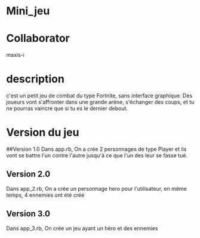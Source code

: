# Mini_jeu

# Collaborator
maxis-i

# description
c'est un petit jeu de combat du type Fortnite, sans interface graphique. Des joueurs vont s'affronter dans une grande arène, s'échanger des coups, et tu ne pourras vaincre que si tu es le dernier debout.

# Version du jeu
##Version 1.0
Dans app.rb, On a crée 2 personnages de type Player et ils vont se battre l'un contre l'autre jusqu'à ce que l'un des leur se fasse tué.

## Version 2.0
Dans app_2.rb, On a crée un personnage hero pour l'utilisateur, en même temps, 4 ennemies ont été créé

## Version 3.0
Dans app_3.rb, On crée un jeu ayant un héro et des ennemies